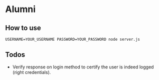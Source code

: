 # Alumni

## How to use

```
USERNAME=YOUR_USERNAME PASSWORD=YOUR_PASSWORD node server.js
```

## Todos

- Verify response on login method to certify the user is indeed logged (right credentials).